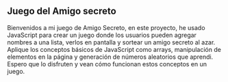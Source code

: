 ## Juego del Amigo secreto 
Bienvenidos a mi juego de Amigo Secreto, en este proyecto, he usado JavaScript para crear un juego donde los usuarios pueden agregar nombres a una lista, verlos en pantalla y sortear un amigo secreto al azar. Aplique los conceptos básicos de JavaScript como arrays, manipulación de elementos en la página y generación de números aleatorios que aprendi. Espero que lo disfruten y vean cómo funcionan estos conceptos en un juego.
